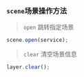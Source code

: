 <!--
 * @Autor: liu_x25@ecidi.com
 * @Date: 2021-11-01 17:33:55
 * @LastEditors: liu_x25@ecidi.com
 * @LastEditTime: 2021-11-01 17:54:27
 * @Description: 实例说明
-->

### `scene`场景操作方法


>`open` 跳转指定场景
```javascript
scene.open(service);
```
>`clear` 清空场景信息
```javascript
layer.clear();
```
